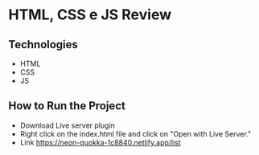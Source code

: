 #  HTML, CSS e JS  Review

## Technologies

- HTML
- CSS
- JS

## How to Run the Project


- Download Live server plugin
- Right click on the index.html file and click on "Open with Live Server."
- Link https://neon-quokka-1c8840.netlify.app/list


